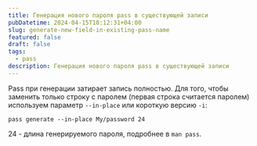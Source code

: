 ```yaml
---
title: Генерация нового пароля pass в существующей записи
pubDatetime: 2024-04-15T18:12:31+04:00
slug: generate-new-field-in-existing-pass-name
featured: false
draft: false
tags:
  - pass
description: Генерация нового пароля pass в существующей записи
---
```


Pass при генерации затирает запись полностью. Для того, чтобы заменить только строку с паролем (первая строка считается паролем) используем параметр `--in-place` или короткую версию `-i`:

```shell
pass generate --in-place My/password 24
```

24 - длина генерируемого пароля, подробнее в `man pass`.
